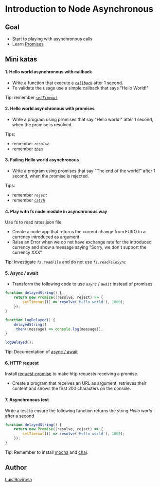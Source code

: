 # Introduction to Node Asynchronous

## Goal
- Start to playing with asynchronous calls
- Learn [Promises](https://developer.mozilla.org/es/docs/Web/JavaScript/Referencia/Objetos_globales/Promise)

## Mini katas

#### 1. Hello world asynchronous with callback
- Write a function that execute a [_`callback`_](https://developer.mozilla.org/es/docs/Glossary/Callback_function) after 1 second.
- To validate the usage use a simple callback that says "Hello World!"

Tip: remember [_`setTimeout`_](https://developer.mozilla.org/es/docs/Web/API/WindowTimers/setTimeout)


#### 2. Hello world asynchronous with promises
- Write a program using promises that say "Hello world!" after 1 second, when the promise is resolved.

Tips:
 - remember _`resolve`_
 - remember [_`then`_](https://developer.mozilla.org/es/docs/Web/JavaScript/Referencia/Objetos_globales/Promise/then)

#### 3. Failing Hello world asynchronous
- Write a program using promises that say "The end of the world!" after 1 second, when the promise is rejected.

Tips:
 - remember _`reject`_
 - remember [_`catch`_](https://developer.mozilla.org/es/docs/Web/JavaScript/Referencia/Objetos_globales/Promise/then)

#### 4. Play with fs node module in asynchronous way
     
 Use fs to read rates.json file.
 
 - Create a node app that returns the current change from EURO to a currency introduced as argument
 - Raise an Error when we do not have exchange rate for the introduced currency and show a message saying "Sorry, we don't support the currency XXX"
 
Tip: Investigate _`fs.readFile`_ and do not use _`fs.readFileSync`_
 
#### 5. Async / await

- Transform the following code to use _`async`_ / _`await`_ instead of promises

```javascript
function delayedString() {
    return new Promise((resolve, reject) => {
        setTimeout(() => resolve('Hello world'), 1000);
    });
}

function logDelayed() {
    delayedString()
    .then((message) => console.log(message));
}

logDelayed();
```

Tip: Documentation of [async / await](https://developer.mozilla.org/es/docs/Web/JavaScript/Referencia/Sentencias/funcion_asincrona)

#### 6. HTTP request

Install [request-promise](https://github.com/request/request-promise#installation) to make http requests receiving a promise.

- Create a program that receives an URL as argument, retrieves their content and shows the first 200 characters on the console. 

#### 7. Asynchronous test
Write a test to ensure the following function returns the string _Hello world_ after a second

```javascript
function delayedString() {
    return new Promise((resolve, reject) => {
        setTimeout(() => resolve('Hello world'), 1000);
    });
}
```

Tip: Remember to install [mocha](https://mochajs.org) and [chai](https://www.chaijs.com).
## Author
[Luis Rovirosa](https://twitter.com/luisrovirosa)
